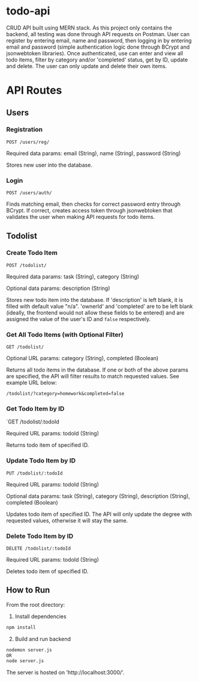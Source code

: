 # todo-api

CRUD API built using MERN stack. As this project only contains the backend, all testing was done through API requests on Postman. User can register by entering email, name and password, then logging in by entering email and password (simple authentication logic done through BCrypt and jsonwebtoken libraries). Once authenticated, use can enter and view all todo items, filter by category and/or 'completed' status, get by ID, update and delete. The user can only update and delete their own items.

# API Routes

## Users

### Registration

`POST /users/reg/`

Required data params: email (String), name (String), password (String)

Stores new user into the database.

### Login

`POST /users/auth/`

Finds matching email, then checks for correct password entry through BCrypt. If correct, creates access token through jsonwebtoken that validates the user when making API requests for todo items.

## Todolist

### Create Todo Item

`POST /todolist/`

Required data params: task (String), category (String)

Optional data params: description (String)

Stores new todo item into the database. If 'description' is left blank, it is filled with default value "n/a". 'ownerId' and 'completed' are to be left blank (ideally, the frontend would not allow these fields to be entered) and are assigned the value of the user's ID and `false` respectively. 

### Get All Todo Items (with Optional Filter)

`GET /todolist/`

Optional URL params: category (String), completed (Boolean)

Returns all todo items in the database. If one or both of the above params are specified, the API will filter results to match requested values. See example URL below:

`/todolist/?category=homework&completed=false`

### Get Todo Item by ID

`GET /todolist/:todoId

Required URL params: todoId (String)

Returns todo item of specified ID.

### Update Todo Item by ID

`PUT /todolist/:todoId`

Required URL params: todoId (String)

Optional data params: task (String), category (String), description (String), completed (Boolean)

Updates todo item of specified ID. The API will only update the degree with requested values, otherwise it will stay the same.

### Delete Todo Item by ID

`DELETE /todolist/:todoId`

Required URL params: todoId (String)

Deletes todo item of specified ID.

## How to Run

From the root directory:

1. Install dependencies

```sh
npm install
```

2. Build and run backend

```sh
nodemon server.js 
OR
node server.js
```

The server is hosted on 'http://localhost:3000/'.
